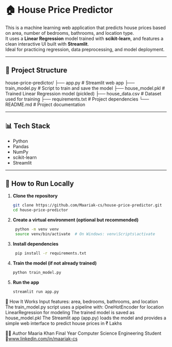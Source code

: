 # 🏠 House Price Predictor

This is a machine learning web application that predicts house prices based on area, number of bedrooms, bathrooms, and location type.  
It uses a **Linear Regression** model trained with **scikit-learn**, and features a clean interactive UI built with **Streamlit**.  
Ideal for practicing regression, data preprocessing, and model deployment.

---

## 📁 Project Structure
house-price-predictor/
├── app.py # Streamlit web app
├── train_model.py # Script to train and save the model
├── house_model.pkl # Trained Linear Regression model (pickled)
├── house_data.csv # Dataset used for training
├── requirements.txt # Project dependencies
└── README.md # Project documentation

---

## 📊 Tech Stack

- Python
- Pandas
- NumPy
- scikit-learn
- Streamlit

---

## 🚀 How to Run Locally

1. **Clone the repository**
   ```bash
   git clone https://github.com/Maariak-cs/house-price-predictor.git
   cd house-price-predictor
   
2. **Create a virtual environment (optional but recommended)**
   ```bash
    python -m venv venv
    source venv/bin/activate  # On Windows: venv\Scripts\activate

3. **Install dependencies**
   ```bash
    pip install -r requirements.txt

4. **Train the model (if not already trained)**
    ```bash
    python train_model.py

5. **Run the app**
    ```bash  
    streamlit run app.py


🧠 How It Works
Input features: area, bedrooms, bathrooms, and location
The train_model.py script uses a pipeline with:
    OneHotEncoder for location
    LinearRegression for modeling
The trained model is saved as house_model.pkl
The Streamlit app (app.py) loads the model and provides a simple web interface to predict house prices in ₹ Lakhs

🙋‍♀️ Author
Maaria Khan
Final Year Computer Science Engineering Student
🔗www.linkedin.com/in/maariak-cs

